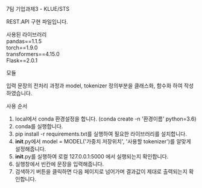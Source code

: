 7팀 기업과제3 - KLUE/STS

REST.API 구현 파일입니다.

사용된 라이브러리  
pandas==1.1.5  
torch==1.9.0  
transformers==4.15.0  
Flask==2.0.1  

모듈  

입력 문장의 전처리 과정과 model, tokenizer 정의부분을 클래스화, 함수화 하여 작성하였습니다.

사용 순서
1. local에서 conda 환경설정을 합니다. (conda create -n '환경이름' python=3.6)
2. conda를 실행합니다.
3. pip install -r requirements.txt를 실행하여 필요한 라이브러리를 설치합니다.
4. __init__.py에서 model = MODEL('가중치 저장위치', '사용할 tokenizer')를 알맞게 설정해줍니다.
5. __init__.py를 실행하여 로컬 127.0.0.1:5000 에서 실행되는지 확인합니다.
6. 실행창에서 빈칸에 문장을 입력해줍니다.
7. 검색하기 버튼을 클릭하면 다음 페이지로 넘어가며 결과값이 제대로 출력되는지 확인합니다.
